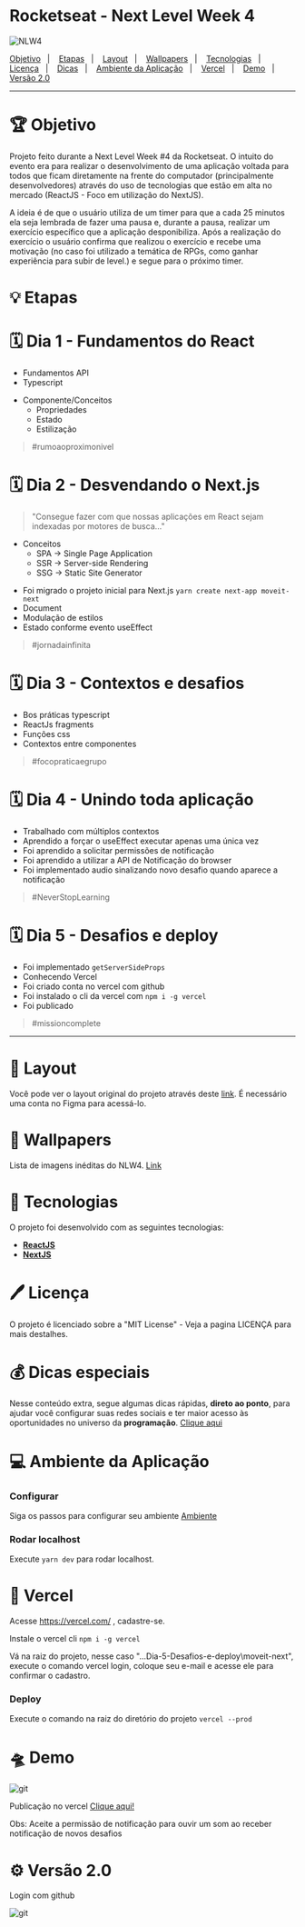 # Rocketseat - Next Level Week 4

![NLW4](/Wallpaper%20-%201440x900.png?raw=true)


<p align="left">
<a href="#-objetivo">Objetivo</a>&nbsp;&nbsp;&nbsp;|&nbsp;&nbsp;&nbsp;
<a href="#-etapas">Etapas</a>&nbsp;&nbsp;&nbsp;|&nbsp;&nbsp;&nbsp;
 <a href="#-layout">Layout</a>&nbsp;&nbsp;&nbsp;|&nbsp;&nbsp;&nbsp;
 <a href="#-wallpapers">Wallpapers</a>&nbsp;&nbsp;&nbsp;|&nbsp;&nbsp;&nbsp; 
 <a href="#-tecnologias">Tecnologias</a>&nbsp;&nbsp;&nbsp;|&nbsp;&nbsp;&nbsp;
 <a href="#-licença">Licença</a>&nbsp;&nbsp;&nbsp;|&nbsp;&nbsp;&nbsp;
 <a href="#-dicas-especiais">Dicas</a>&nbsp;&nbsp;&nbsp;|&nbsp;&nbsp;&nbsp;
 <a href="#-ambiente-da-aplicação">Ambiente da Aplicação</a>&nbsp;&nbsp;&nbsp;|&nbsp;&nbsp;&nbsp;
 <a href="#-vercel">Vercel</a>&nbsp;&nbsp;&nbsp;|&nbsp;&nbsp;&nbsp;
 <a href="#-demo">Demo</a>&nbsp;&nbsp;&nbsp;|&nbsp;&nbsp;&nbsp;
 <a href="#-versão">Versão 2.0</a>
</p>

---

# 🏆 Objetivo

Projeto feito durante a Next Level Week #4 da Rocketseat. O intuito do evento era para realizar o desenvolvimento de uma aplicação voltada para todos que ficam diretamente na frente do computador (principalmente desenvolvedores) através do uso de tecnologias que estão em alta no mercado (ReactJS - Foco em utilização do NextJS).

A ideia é de que o usuário utiliza de um timer para que a cada 25 minutos ela seja lembrada de fazer uma pausa e, durante a pausa, realizar um exercício específico que a aplicação desponibiliza. Após a realização do exercício o usuário confirma que realizou o exercício e recebe uma motivação (no caso foi utilizado a temática de RPGs, como ganhar experiência para subir de level.) e segue para o próximo timer.

# 💡 Etapas

# 🗓️ Dia 1 - Fundamentos do React

- Fundamentos API
- Typescript
* Componente/Conceitos
  - Propriedades
  - Estado
  - Estilização

> #rumoaoproximonivel  

# 🗓️ Dia 2 - Desvendando o Next.js

> "Consegue fazer com que nossas aplicações em React sejam indexadas por motores de busca..."
* Conceitos
  - SPA -> Single Page Application
  - SSR -> Server-side Rendering
  - SSG -> Static Site Generator
- Foi migrado o projeto inicial para Next.js ``` yarn create next-app moveit-next ```
- Document
- Modulação de estilos
- Estado conforme evento useEffect

> #jornadainfinita

# 🗓️ Dia 3 - Contextos e desafios

- Bos práticas typescript
- ReactJs fragments
- Funções css
- Contextos entre componentes

> #focopraticaegrupo

# 🗓️ Dia 4 - Unindo toda aplicação

- Trabalhado com múltiplos contextos
- Aprendido a forçar o useEffect executar apenas uma única vez
- Foi aprendido a solicitar permissões de notificação
- Foi aprendido a utilizar a API de Notificação do browser
- Foi implementado audio sinalizando novo desafio quando aparece a notificação

> #NeverStopLearning

# 🗓️ Dia 5 - Desafios e deploy

- Foi implementado ```getServerSideProps```
- Conhecendo Vercel
- Foi criado conta no vercel com github
- Foi instalado o cli da vercel com ```npm i -g vercel```
- Foi publicado

> #missioncomplete

--- 


# 🎨 Layout

Você pode ver o layout original do projeto através deste [link](https://www.figma.com/file/wPMxi6R9dVLwsj7BM1qlKs/Move.it-1.0-(Copy)?node-id=160%3A2761). É necessário uma conta no Figma para acessá-lo.

# 💼 Wallpapers

Lista de imagens inéditas do NLW4. [Link](https://drive.google.com/drive/folders/11fxy_LmTD6S1FGTQbeu47QPLzvyuEGSs)

# 🚀 Tecnologias

O projeto foi desenvolvido com as seguintes tecnologias:

- **[ReactJS](https://developer.mozilla.org/en-US/docs/Glossary/HTML)**
- **[NextJS](https://sass-lang.com/documentation/syntax)**

# 🖊️ Licença

O projeto é licenciado sobre a "MIT License" - Veja a pagina LICENÇA para mais destalhes.

# 💰 Dicas especiais

Nesse conteúdo extra, segue algumas dicas rápidas, **direto ao ponto**, para ajudar você configurar suas redes sociais e ter maior acesso às oportunidades no universo da **programação**.
[Clique aqui](https://www.notion.so/GitHub-LinkedIn-NLW-9a057f4f92ab4392903ff3a588acb2ab)


# 💻 Ambiente da Aplicação

### Configurar

Siga os passos para configurar seu ambiente [Ambiente](https://www.notion.so/Configura-es-do-ambiente-React-76f2963a042f45b9b9b567a2795945b8)

### Rodar localhost

Execute ```yarn dev``` para rodar localhost.

# 🧿 Vercel

Acesse https://vercel.com/ , cadastre-se.

Instale o vercel cli ```npm i -g vercel```

Vá na raiz do projeto, nesse caso "...Dia-5-Desafios-e-deploy\moveit-next", execute o comando vercel login, coloque seu e-mail e acesse ele para confirmar o cadastro.

### Deploy

Execute o comando na raiz do diretório do projeto ```vercel --prod``` 

# 🛸 Demo

![git](/app.gif)

Publicação no vercel <a href="https://moveit-phillrog.vercel.app" target="_blank">Clique aqui!</a>

Obs: Aceite a permissão de notificação para ouvir um som ao receber notificação de novos desafios


# ⚙️ Versão 2.0

Login com github

![git](/app2-login.gif)